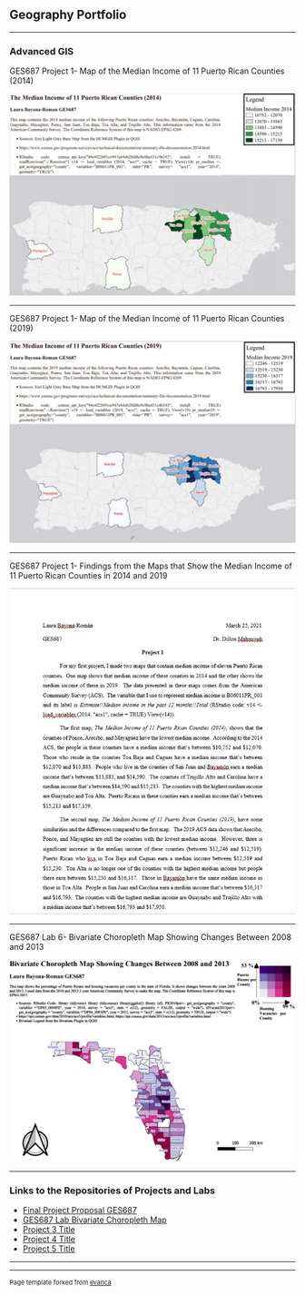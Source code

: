 ## Geography Portfolio

---

### Advanced GIS 
GES687 Project 1- Map of the Median Income of 11 Puerto Rican Counties (2014)

<img src="images/The Median Income of 11 Puerto Rican Counties 2014.jpg?raw=true"/>

---
GES687 Project 1- Map of the Median Income of 11 Puerto Rican Counties (2019)

<img src="images/The Median Income of 11 Puerto Ricans Counties 2019.jpg?raw=true"/>

---
GES687 Project 1- Findings from the Maps that Show the Median Income of 11 Puerto Rican Counties in 2014 and 2019

<img src="images/Laura Bayona-Roman GES687 Project 1 Findings.jpg?raw=true"/>

---
GES687 Lab 6- Bivariate Choropleth Map Showing Changes Between 2008 and 2013

[<img src="images/Official 2 GES687 Lab 6 Bivariate Choropleth Map1024_1.jpg?raw=true"/>](/GES_Lab6/index) 

---

### Links to the Repositories of Projects and Labs

- [Final Project Proposal GES687](http://github.com/LABR2021/LABR2021.github.io/tree/master/Project%201_687.md/) 
- [GES687 Lab Bivariate Choropleth Map]()
- [Project 3 Title](http://example.com/)
- [Project 4 Title](http://example.com/)
- [Project 5 Title](http://example.com/)

---




---
<p style="font-size:11px">Page template forked from <a href="https://github.com/evanca/quick-portfolio">evanca</a></p>
<!-- Remove above link if you don't want to attibute -->
